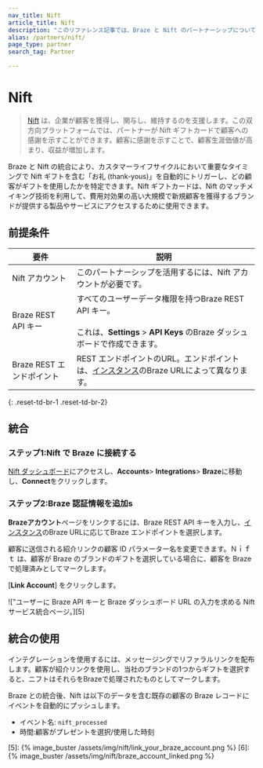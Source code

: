 ```yaml
---
nav_title: Nift
article_title: Nift
description: "このリファレンス記事では、Braze と Nift のパートナーシップについて説明します。Nift は、企業が顧客を獲得し、関与し、維持するのを支援する双方向プラットフォームです。"
alias: /partners/nift/
page_type: partner
search_tag: Partner

---
```


# Nift

> [Nift](https://gonift.com/) は、企業が顧客を獲得し、関与し、維持するのを支援します。この双方向プラットフォームでは、パートナーが Nift ギフトカードで顧客への感謝を示すことができます。顧客に感謝を示すことで、顧客生涯価値が高まり、収益が増加します。

Braze と Nift の統合により、カスタマーライフサイクルにおいて重要なタイミングで Nift ギフトを含む「お礼 (thank-yous)」を自動的にトリガーし、どの顧客がギフトを使用したかを特定できます。Nift ギフトカードは、Nift のマッチメイキング技術を利用して、費用対効果の高い大規模で新規顧客を獲得するブランドが提供する製品やサービスにアクセスするために使用できます。

## 前提条件

| 要件 | 説明 |
|---|---|
| Nift アカウント | このパートナーシップを活用するには、Nift アカウントが必要です。 |
| Braze REST API キー | すべてのユーザーデータ権限を持つBraze REST API キー。<br><br> これは、**Settings** > **API Keys** のBraze ダッシュボードで作成できます。 |
| Braze REST エンドポイント | REST エンドポイントのURL。エンドポイントは、[インスタンス]({{site.baseurl}}/api/basics/#endpoints)のBraze URLによって異なります。 |
{: .reset-td-br-1 .reset-td-br-2}

## 統合

### ステップ1:Nift で Braze に接続する

[Nift ダッシュボード][2]にアクセスし、**Accounts**> **Integrations**> **Braze**に移動し、**Connect**をクリックします。

### ステップ2:Braze 認証情報を追加s

**Brazeアカウント**ページをリンクするには、Braze REST API キーを入力し、[インスタンス]({{site.baseurl}}/api/basics/#endpoints)のBraze URLに応じてBraze エンドポイントを選択します。

顧客に送信される紹介リンクの顧客 ID パラメーター名を変更できます。Ｎｉｆｔ は、顧客が Braze のブランドのギフトを選択している場合に、顧客を Braze で処理済みとしてマークします。

\[**Link Account**] をクリックします。

!["ユーザーに Braze API キーと Braze ダッシュボード URL の入力を求める Nift サービス統合ページ。][5]

## 統合の使用

インテグレーションを使用するには、メッセージングでリファラルリンクを配布します。顧客が紹介リンクを使用し、当社のブランドの1つからギフトを選択すると、ニフトはそれらをBrazeで処理されたものとしてマークします。

Braze との統合後、Nift は以下のデータを含む既存の顧客の Braze レコードにイベントを自動的にプッシュします。

- イベント名: `nift_processed`
- 時間:顧客がプレゼントを選択/使用した時刻


[1]: {{site.baseurl}}/developer_guide/rest_api/basics/#endpoints
[2]: https://www.gonift.com/users/sign_in
[5]: {% image_buster /assets/img/nift/link_your_braze_account.png %}
[6]: {% image_buster /assets/img/nift/braze_account_linked.png %}